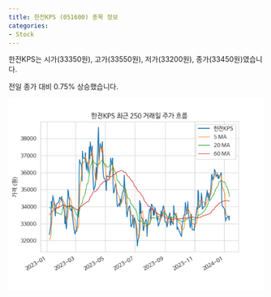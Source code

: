```yaml
---
title: 한전KPS (051600) 종목 정보
categories:
- Stock
---
```


한전KPS는 시가(33350원), 고가(33550원), 저가(33200원), 종가(33450원)였습니다.

전일 종가 대비 0.75% 상승했습니다.

<!-- more -->

![051600](/assets/stock_images/051600.png)